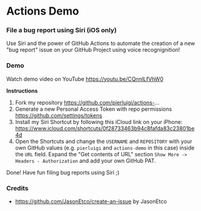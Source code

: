 # Actions Demo 

### File a bug report using Siri (iOS only)

Use Siri and the power of GitHub Actions to automate the creation of a new "bug report" issue on your GitHub Project using voice recognignition!

### Demo

Watch demo video on YouTube https://youtu.be/CQnnlLfVhW0

**Instructions**

1. Fork my repository https://github.com/pierluigi/actions-...
2. Generate a new Personal Access Token with repo permissions https://github.com/settings/tokens
3. Install my Siri Shortcut by following this iCloud link on your iPhone: https://www.icloud.com/shortcuts/0f28733463b94c8fafda83c23801be4d 
4. Open the Shortcuts and change the `USERNAME` and `REPOSITORY` with your own GitHub values (e.g. `pierluigi` and `actions-demo` in this case) inside the `URL` field. Expand the "Get contents of URL" section `Show More ->  Headers - Authorization` and add your own GitHub PAT.

Done! Have fun filing bug reports using Siri ;)

### Credits

- https://github.com/JasonEtco/create-an-issue by JasonEtco
